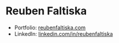 # Reuben Faltiska

- Portfolio: [reubenfaltiska.com](https://reubenfaltiska.com)
- LinkedIn: [linkedin.com/in/reubenfaltiska](https://linkedin.com/in/reubenfaltiska)
